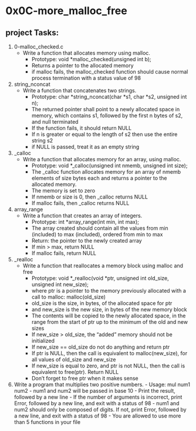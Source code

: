 # 0x0C-more_malloc_free
## project Tasks:
   1. 0-malloc_checked.c
        - Write a function that allocates memory using malloc.
           * Prototype: void *malloc_checked(unsigned int b);
           * Returns a pointer to the allocated memory
           * if malloc fails, the malloc_checked function should cause normal process termination with a status value of 98
   2. string_nconcat
        - Write a function that concatenates two strings.
           * Prototype: char *string_nconcat(char *s1, char *s2, unsigned int n);
           * The returned pointer shall point to a newly allocated space in memory, which contains s1, followed by the first n bytes of s2, and null terminated
           * If the function fails, it should return NULL
           * If n is greater or equal to the length of s2 then use the entire string s2
           * if NULL is passed, treat it as an empty string
   3. _calloc
        - Write a function that allocates memory for an array, using malloc.
            * Prototype: void *_calloc(unsigned int nmemb, unsigned int size);
            * The _calloc function allocates memory for an array of nmemb elements of size bytes each and returns a pointer to the allocated memory.
            * The memory is set to zero
            * If nmemb or size is 0, then _calloc returns NULL
            * If malloc fails, then _calloc returns NULL
   4.  array_range
        - Write a function that creates an array of integers.
            * Prototype: int *array_range(int min, int max);
            * The array created should contain all the values from min (included) to max (included), ordered from min to max
            * Return: the pointer to the newly created array
            * If min > max, return NULL
            * If malloc fails, return NULL
   5.  _realloc
         - Write a function that reallocates a memory block using malloc and free
            * Prototype: void *_realloc(void *ptr, unsigned int old_size, unsigned int new_size);
            * where ptr is a pointer to the memory previously allocated with a call to malloc: malloc(old_size)
            * old_size is the size, in bytes, of the allocated space for ptr
            * and new_size is the new size, in bytes of the new memory block
            * The contents will be copied to the newly allocated space, in the range from the start of ptr up to the minimum of the old and new sizes
            * If new_size > old_size, the “added” memory should not be initialized
            * If new_size == old_size do not do anything and return ptr
            * If ptr is NULL, then the call is equivalent to malloc(new_size), for all values of old_size and new_size
            * If new_size is equal to zero, and ptr is not NULL, then the call is equivalent to free(ptr). Return NULL
            * Don’t forget to free ptr when it makes sense
   6. Write a program that multiplies two positive numbers.
            - Usage: mul num1 num2
            - num1 and num2 will be passed in base 10
            - Print the result, followed by a new line
            - If the number of arguments is incorrect, print Error, followed by a new line, and exit with a status of 98
            - num1 and num2 should only be composed of digits. If not, print Error, followed by a new line, and exit with a status of 98
            - You are allowed to use more than 5 functions in your file
